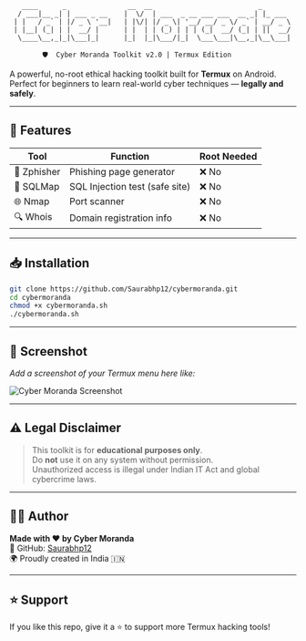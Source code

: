 ```
   ____      _               __  __                          _       
  / ___|__ _| | ___ _ __    |  \/  | ___  _ __ ___ ___  __ _| |_ ___ 
 | |   / _` | |/ _ \ '__|   | |\/| |/ _ \| '__/ __/ _ \/ _` | __/ _ \
 | |__| (_| | |  __/ |      | |  | | (_) | | | (_|  __/ (_| | ||  __/
  \____\__,_|_|\___|_|      |_|  |_|\___/|_|  \___\___|\__,_|\__\___|

        🛡️  Cyber Moranda Toolkit v2.0 | Termux Edition
```

A powerful, no-root ethical hacking toolkit built for **Termux** on Android.  
Perfect for beginners to learn real-world cyber techniques — **legally and safely**.

---

## 🚀 Features

| Tool            | Function                         | Root Needed |
|-----------------|----------------------------------|-------------|
| 🔐 Zphisher     | Phishing page generator          | ❌ No       |
| 🧠 SQLMap       | SQL Injection test (safe site)   | ❌ No       |
| 🌐 Nmap         | Port scanner                     | ❌ No       |
| 🔍 Whois        | Domain registration info         | ❌ No       |

---

## 📥 Installation

```bash
git clone https://github.com/Saurabhp12/cybermoranda.git
cd cybermoranda
chmod +x cybermoranda.sh
./cybermoranda.sh
```

---

## 📌 Screenshot

_Add a screenshot of your Termux menu here like:_

![Cyber Moranda Screenshot](screenshot.png)

---

## ⚠️ Legal Disclaimer

> This toolkit is for **educational purposes only**.  
> Do **not** use it on any system without permission.  
> Unauthorized access is illegal under Indian IT Act and global cybercrime laws.

---

## 👨‍💻 Author

**Made with ❤️ by Cyber Moranda**  
🔗 GitHub: [Saurabhp12](https://github.com/Saurabhp12)  
🌍 Proudly created in India 🇮🇳

---

## ⭐ Support

If you like this repo, give it a ⭐ to support more Termux hacking tools!
